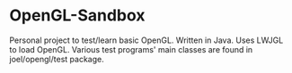 # OpenGL-Sandbox
Personal project to test/learn basic OpenGL. Written in Java. Uses LWJGL to load OpenGL. Various test programs' main classes are found in joel/opengl/test package.
